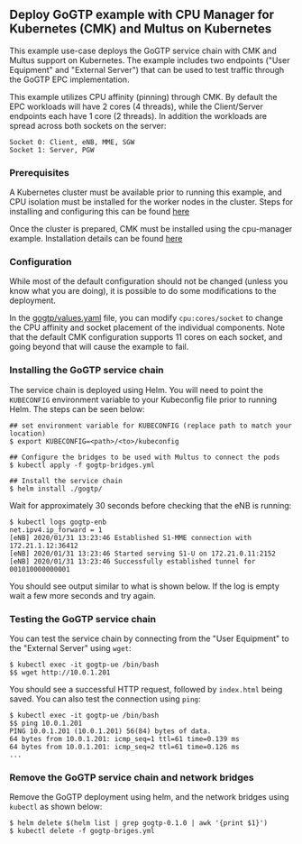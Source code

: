 ## Deploy GoGTP example with CPU Manager for Kubernetes (CMK) and Multus on Kubernetes

This example use-case deploys the GoGTP service chain with CMK and Multus support on Kubernetes. The example includes two endpoints ("User Equipment" and "External Server") that can be used to test traffic through the GoGTP EPC implementation.

This example utilizes CPU affinity (pinning) through CMK. By default the EPC workloads will have 2 cores (4 threads), while the Client/Server endpoints each have 1 core (2 threads). In addition the workloads are spread across both sockets on the server:
```
Socket 0: Client, eNB, MME, SGW
Socket 1: Server, PGW
```

### Prerequisites
A Kubernetes cluster must be available prior to running this example, and CPU isolation must be installed for the worker nodes in the cluster. Steps for installing and configuring this can be found [here](/tools)

Once the cluster is prepared, CMK must be installed using the cpu-manager example. Installation details can be found [here](/examples/workload-infra/cpu-manager)

### Configuration
While most of the default configuration should not be changed (unless you know what you are doing), it is possible to do some modifications to the deployment.

In the [gogtp/values.yaml](gogtp/values.yaml) file, you can modify `cpu:cores/socket` to change the CPU affinity and socket placement of the individual components. Note that the default CMK configuration supports 11 cores on each socket, and going beyond that will cause the example to fail.

### Installing the GoGTP service chain
The service chain is deployed using Helm. You will need to point the `KUBECONFIG` environment variable to your Kubeconfig file prior to running Helm. The steps can be seen below:
```
## set environment variable for KUBECONFIG (replace path to match your location)
$ export KUBECONFIG=<path>/<to>/kubeconfig

## Configure the bridges to be used with Multus to connect the pods
$ kubectl apply -f gogtp-bridges.yml

## Install the service chain
$ helm install ./gogtp/
```

Wait for approximately 30 seconds before checking that the eNB is running:
```
$ kubectl logs gogtp-enb
net.ipv4.ip_forward = 1 
[eNB] 2020/01/31 13:23:46 Established S1-MME connection with 172.21.1.12:36412
[eNB] 2020/01/31 13:23:46 Started serving S1-U on 172.21.0.11:2152
[eNB] 2020/01/31 13:23:46 Successfully established tunnel for 001010000000001
```

You should see output similar to what is shown below. If the log is empty wait a few more seconds and try again.

### Testing the GoGTP service chain
You can test the service chain by connecting from the "User Equipment" to the "External Server" using `wget`:
```
$ kubectl exec -it gogtp-ue /bin/bash
$$ wget http://10.0.1.201
```

You should see a successful HTTP request, followed by `index.html` being saved. You can also test the connection using `ping`:
```
$ kubectl exec -it gogtp-ue /bin/bash
$$ ping 10.0.1.201
PING 10.0.1.201 (10.0.1.201) 56(84) bytes of data. 
64 bytes from 10.0.1.201: icmp_seq=1 ttl=61 time=0.139 ms
64 bytes from 10.0.1.201: icmp_seq=2 ttl=61 time=0.126 ms
...
```

### Remove the GoGTP service chain and network bridges
Remove the GoGTP deployment using helm, and the network bridges using `kubectl` as shown below:
```
$ helm delete $(helm list | grep gogtp-0.1.0 | awk '{print $1}')
$ kubectl delete -f gogtp-briges.yml
```


